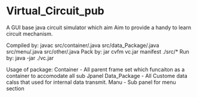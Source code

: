 # Virtual_Circuit_pub
A GUI base java circuit simulator which aim Aim to provide a handy to learn circuit mechanism.

Compiled by: javac src/container/.java src/data_Package/.java src/menu/.java src/other/.java
Pack by: jar cvfm vc.jar manifest ./src/*
Run by: java -jar ./vc.jar

Usage of package: Container - All parent frame set which funcaiton as a container to accomodate all sub Jpanel 
Data_Package - All Custome data calss that used for internal data transmit. 
Manu - Sub panel for menu section
